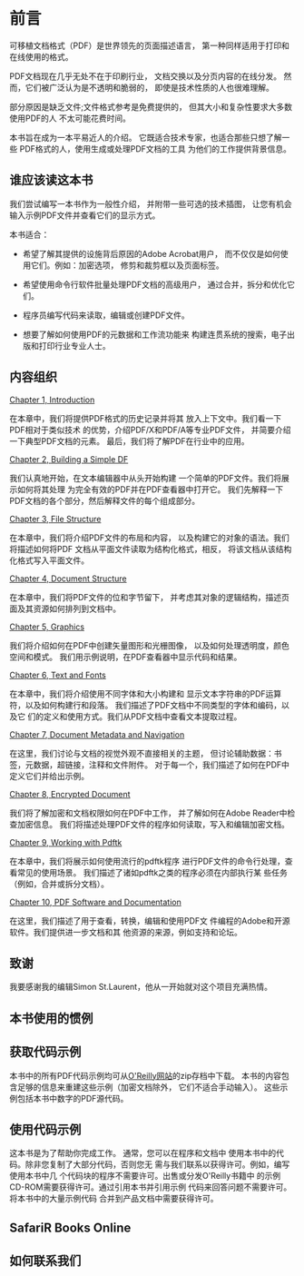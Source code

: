 # 前言

可移植文档格式（PDF）是世界领先的页面描述语言，
第一种同样适用于打印和在线使用的格式。

PDF文档现在几乎无处不在于印刷行业，
文档交换以及分页内容的在线分发。 
然而，它们被广泛认为是不透明和脆弱的，
即使是技术性质的人也很难理解。

部分原因是缺乏文件;文件格式参考是免费提供的，
但其大小和复杂性要求大多数使用PDF的人
不太可能花费时间。

本书旨在成为一本平易近人的介绍。 
它既适合技术专家，也适合那些只想了解一些
PDF格式的人，使用生成或处理PDF文档的工具
为他们的工作提供背景信息。

## 谁应该读这本书
我们尝试编写一本书作为一般性介绍，
并附带一些可选的技术插图，
让您有机会输入示例PDF文件并查看它们的显示方式。

本书适合：
* 希望了解其提供的设施背后原因的Adobe Acrobat用户，
而不仅仅是如何使用它们。例如：加密选项，
修剪和裁剪框以及页面标签。

* 希望使用命令行软件批量处理PDF文档的高级用户，
通过合并，拆分和优化它们。

* 程序员编写代码来读取，编辑或创建PDF文件。
* 想要了解如何使用PDF的元数据和工作流功能来
构建连贯系统的搜索，电子出版和打印行业专业人士。

## 内容组织
[Chapter 1, Introduction](./chapter1.md)

在本章中，我们将提供PDF格式的历史记录并将其
放入上下文中。我们看一下PDF相对于类似技术
的优势，介绍PDF/X和PDF/A等专业PDF文件，
并简要介绍一下典型PDF文档的元素。
最后，我们将了解PDF在行业中的应用。

[Chapter 2, Building a Simple DF](./chapter2.md)

我们认真地开始，在文本编辑器中从头开始构建
一个简单的PDF文件。我们将展示如何将其处理
为完全有效的PDF并在PDF查看器中打开它。
我们先解释一下PDF文档的各个部分，然后解释文件的每个组成部分。

[Chapter 3, File Structure](./chapter3.md)

在本章中，我们将介绍PDF文件的布局和内容，
以及构建它的对象的语法。我们将描述如何将PDF
文档从平面文件读取为结构化格式，相反，
将该文档从该结构化格式写入平面文件。

[Chapter 4, Document Structure](./chapter4.md)

在本章中，我们将PDF文件的位和字节留下，
并考虑其对象的逻辑结构，描述页面及其资源如何排列到文档中。

[Chapter 5, Graphics](./chapter5.md)

我们将介绍如何在PDF中创建矢量图形和光栅图像，
以及如何处理透明度，颜色空间和模式。
我们用示例说明，在PDF查看器中显示代码和结果。

[Chapter 6, Text and Fonts](./chapter6.md)

在本章中，我们将介绍使用不同字体和大小构建和
显示文本字符串的PDF运算符，以及如何构建行和段落。
我们描述了PDF文档中不同类型的字体和编码，以及它
们的定义和使用方式。我们从PDF文档中查看文本提取过程。

[Chapter 7, Document Metadata and Navigation](./chapter7.md)

在这里，我们讨论与文档的视觉外观不直接相关的主题，
但讨论辅助数据：书签，元数据，超链接，注释和文件附件。
对于每一个，我们描述了如何在PDF中定义它们并给出示例。

[Chapter 8, Encrypted Document](./chapter8.md)

我们将了解加密和文档权限如何在PDF中工作，
并了解如何在Adobe Reader中检查加密信息。
我们将描述处理PDF文件的程序如何读取，写入和编辑加密文档。

[Chapter 9, Working with Pdftk](./chapter9.md)

在本章中，我们将展示如何使用流行的pdftk程序
进行PDF文件的命令行处理，查看常见的使用场景。
我们描述了诸如pdftk之类的程序必须在内部执行某
些任务（例如，合并或拆分文档）。

[Chapter 10, PDF Software and Documentation](./chapter10.md)

在这里，我们描述了用于查看，转换，编辑和使用PDF文
件编程的Adobe和开源软件。我们提供进一步文档和其
他资源的来源，例如支持和论坛。

## 致谢
我要感谢我的编辑Simon St.Laurent，他从一开始就对这个项目充满热情。

## 本书使用的惯例
## 获取代码示例
本书中的所有PDF代码示例均可从[O'Reilly网站](http://oreilly.com/catalog/0636920021483)的zip存档中下载。
本书的内容包含足够的信息来重建这些示例（加密文档除外，
它们不适合手动输入）。
这些示例包括本书中数字的PDF源代码。

## 使用代码示例
这本书是为了帮助你完成工作。 通常，您可以在程序和文档中
使用本书中的代码。除非您复制了大部分代码，否则您无
需与我们联系以获得许可。例如，编写使用本书中几
个代码块的程序不需要许可。出售或分发O'Reilly书籍中
的示例CD-ROM需要获得许可。通过引用本书并引用示例
代码来回答问题不需要许可。将本书中的大量示例代码
合并到产品文档中需要获得许可。


## SafariR Books Online
## 如何联系我们
